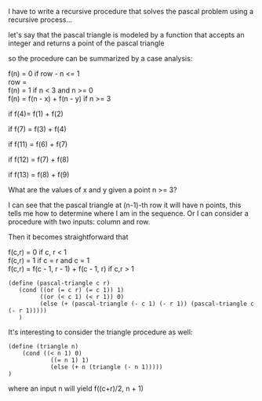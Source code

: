 I have to write a recursive procedure that solves the pascal problem using a recursive process...

let's say that the pascal triangle is modeled by a function that accepts an integer and returns a point of the pascal triangle


so the procedure can be summarized by a case analysis:

f(n) = 0 if row - n <= 1  
row =   
f(n) = 1 if n < 3 and n >= 0  
f(n) = f(n - x) + f(n - y) if n >= 3  


if f(4)= f(1) + f(2)

if f(7) = f(3) + f(4)

if f(11) = f(6) + f(7)

if f(12) = f(7) + f(8)

if f(13) = f(8) + f(9)
   

What are the values of x and y given a point n >= 3?

 I can see that the pascal triangle at (n-1)-th row it will have n points, this tells me how to determine where I am in the sequence. Or I can consider a procedure with two inputs: column and row.
 
 Then it becomes straightforward that
 
 f(c,r) = 0 if c, r < 1  
 f(c,r) = 1 if c = r and c = 1  
 f(c,r) = f(c - 1, r - 1) + f(c - 1, r) if c,r > 1  
 
 ``` racket
 (define (pascal-triangle c r)
    (cond ((or (= c r) (= c 1)) 1)
          ((or (< c 1) (< r 1)) 0)
          (else (+ (pascal-triangle (- c 1) (- r 1)) (pascal-triangle c (- r 1)))))
    )
```
	

It's interesting to consider the triangle procedure as well:

``` racket
(define (triangle n) 
	(cond ((< n 1) 0)
			((= n 1) 1)
			(else (+ n (triangle (- n 1)))))
)
```

where an input n will yield f((c+r)/2, n + 1)
			
 
